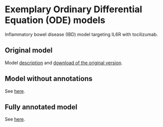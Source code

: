 # Exemplary Ordinary Differential Equation (ODE) models

Inflammatory bowel disease (IBD) model targeting IL6R with tocilizumab. 

## Original model

Model [description](https://www.ebi.ac.uk/biomodels/BIOMD0000000537) and [download of the original version](./Dwivedi_Model537_original.xml).

## Model without annotations

See [here](./Dwivedi_Model537_empty.xml).

## Fully annotated model

See [here](./Dwivedi_Model537_annotated.xml).